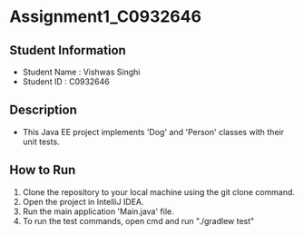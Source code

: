 # Assignment1_C0932646

## Student Information

- Student Name : Vishwas Singhi
- Student ID : C0932646

## Description

- This Java EE project implements 'Dog' and 'Person' classes with their unit tests.

## How to Run

1. Clone the repository to your local machine using the git clone command.
2. Open the project in IntelliJ IDEA.
3. Run the main application 'Main.java' file.
4. To run the test commands, open cmd and run "./gradlew test"